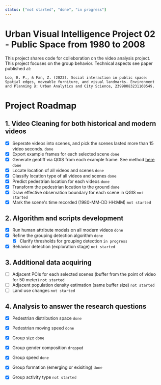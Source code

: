 ```yaml
---
status: ["not started", "done", "in progress"]
---
```


# Urban Visual Intelligence Project 02 - Public Space from 1980 to 2008
This project shares code for colleboration on the video analysis project. This project focuses on the group behavior. Technical aspects see paper published at:
```
Loo, B. P., & Fan, Z. (2023). Social interaction in public space: Spatial edges, moveable furniture, and visual landmarks. Environment and Planning B: Urban Analytics and City Science, 23998083231160549.
```


# Project Roadmap
## 1. Video Cleaning for both historical and modern videos
- [x] Seperate videos into scenes, and pick the scenes lasted more than 15 video seconds. `done`
- [x] Export example frames for each selected scene `done`
- [x] Generate geotiff via QGIS from each example frame. See method [here](https://docs.google.com/document/d/17b7tm3fHhAhNPlTBfhLpZodYa7NLsZ7xV14CJxv3Gwc/edit?usp=share_link) `done`
- [x] Locate location of all videos and scenes `done`
- [x] Classify location type of all videos and scenes `done`
- [x] Predict pedestrian location for each videos `done`
- [x] Transform the pedestrian location to the ground `done`
- [x] Draw effective observation boundary for each scene in QGIS `not started`
- [x] Mark the scene's time recorded (1980-MM-DD HH:MM) `not started`

## 2. Algorithm and scripts development
- [x] Run human attribute models on all modern videos `done`
- [x] Refine the grouping detection algorithm `done`
  - [x] Clarify thresholds for grouping detection `in progress`
- [x] Behavior detection (exploration stage) `not started`

## 3. Additional data acquiring
- [ ] Adjacent POIs for each selected scenes (buffer from the point of video for 50 meter) `not started`
- [ ] Adjacent population density estimation (same buffer size) `not started`
- [ ] Land use changes `not started`

## 4. Analysis to answer the research questions
- [x] Pedestrian distribution space `done`
- [x] Pedestrian moving speed `done`
- [x] Group size `done`
- [x] Group gender composition `dropped`
- [x] Group speed `done`
- [x] Group formation (emerging or exisiting) `done`
- [x] Group activity type `not started`

